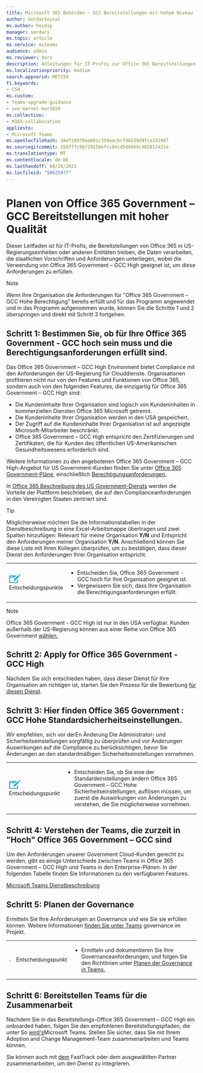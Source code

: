 ```yaml
---
title: Microsoft 365 Behörden – GCC Bereitstellungen mit hohem Niveau
author: SerdarSoysal
ms.author: heidip
manager: serdars
ms.topic: article
ms.service: msteams
audience: admin
ms.reviewer: daro
description: Anleitungen für IT-Profis zur Office 365 Bereitstellungen in Entitäten, die Daten verarbeiten, die US-Behörden-Vorschriften unterliegen.
ms.localizationpriority: medium
search.appverid: MET150
f1.keywords:
- CSH
ms.custom:
- Teams-upgrade-guidance
- seo-marvel-mar2020
ms.collection:
- M365-collaboration
appliesto:
- Microsoft Teams
ms.openlocfilehash: 34ef18970aa601c359aacbcfd8239d9fca2419d7
ms.sourcegitcommit: 556fffc96729150efcc04cd5d6069c402012421e
ms.translationtype: MT
ms.contentlocale: de-DE
ms.lasthandoff: 08/26/2021
ms.locfileid: "58625977"
---
```

# <a name="plan-for-office-365-government---gcc-high-deployments"></a>Planen von Office 365 Government – GCC Bereitstellungen mit hoher Qualität

Dieser Leitfaden ist für IT-Profis, die Bereitstellungen von Office 365 in US-Regierungseinheiten oder anderen Entitäten treiben, die Daten verarbeiten, die staatlichen Vorschriften und Anforderungen unterliegen, wobei die Verwendung von Office 365 Government – GCC High geeignet ist, um diese Anforderungen zu erfüllen.

> [!NOTE]
> Wenn Ihre Organisation die Anforderungen für "Office 365 Government – GCC Hohe Berechtigung" bereits erfüllt und für das Programm angewendet und in das Programm aufgenommen wurde, können Sie die Schritte 1 und 2 überspringen und direkt mit Schritt 3 fortgehen.

## <a name="step-1-determine-whether-your-organization-needs-office-365-government---gcc-high-and-meets-eligibility-requirements"></a>Schritt 1: Bestimmen Sie, ob für Ihre Office 365 Government - GCC hoch sein muss und die Berechtigungsanforderungen erfüllt sind. 

Das Office 365 Government – GCC High Environment bietet Compliance mit den Anforderungen der US-Regierung für Clouddienste. Organisationen profitieren nicht nur von den Features und Funktionen von Office 365, sondern auch von den folgenden Features, die einzigartig für Office 365 Government – GCC High sind:

- Die Kundeninhalte Ihrer Organisation sind logisch von Kundeninhalten in kommerziellen Diensten Office 365 Microsoft getrennt.
- Die Kundeninhalte Ihrer Organisation werden in den USA gespeichert.
- Der Zugriff auf die Kundeninhalte Ihrer Organisation ist auf angezeigte Microsoft-Mitarbeiter beschränkt.
- Office 365 Government – GCC High entspricht den Zertifizierungen und Zertifikaten, die für Kunden des öffentlichen US-Amerikanischen Gesundheitswesens erforderlich sind.

Weitere Informationen zu den angebotenen Office 365 Government – GCC High-Angebot für US Government-Kunden finden Sie unter [Office 365 Government-Pläne](https://products.office.com/government/compare-office-365-government-plans), einschließlich [Berechtigungsanforderungen.](https://products.office.com/government/compare-office-365-government-plans#EligibilityRequirements)

In [Office 365 Beschreibung des US Government-Diensts](/office365/servicedescriptions/office-365-platform-service-description/office-365-us-government/office-365-us-government) werden die Vorteile der Plattform beschrieben, die auf den Complianceanforderungen in den Vereinigten Staaten zentriert sind.


> [!Tip]
> Möglicherweise möchten Sie die Informationstabellen in der Dienstbeschreibung in eine Excel-Arbeitsmappe übertragen und zwei Spalten hinzufügen: Relevant für meine Organisation **Y/N** und Entspricht den Anforderungen meiner Organisation **Y/N**. Anschließend können Sie diese Liste mit Ihren Kollegen überprüfen, um zu bestätigen, dass dieser Dienst den Anforderungen Ihrer Organisation entspricht.


|    |     |
|-----------|------------|
| ![Ein Symbol mit Entscheidungspunkten](media/audio_conferencing_image7.png) <br/>Entscheidungspunkte|<ul><li>Entscheiden Sie, Office 365 Government - GCC hoch für Ihre Organisation geeignet ist.</li><li>Vergewissern Sie sich, dass Ihre Organisation die Berechtigungsanforderungen erfüllt.</li></ul> |

> [!Note]
> Office 365 Government - GCC High ist nur in den USA verfügbar. Kunden außerhalb der US-Regierung können aus einer Reihe von Office 365 Government [wählen.](https://products.office.com/en/government/compare-office-365-government-plans)

## <a name="step-2-apply-for-office-365-government---gcc-high"></a>Schritt 2: Apply for Office 365 Government - GCC High

Nachdem Sie sich entschieden haben, dass dieser Dienst für Ihre Organisation am richtigen ist, starten Sie den Prozess für die Bewerbung [für diesen Dienst](https://products.office.com/government/eligibility-validation).


## <a name="step-3-understand-office-365-government---gcc-high-default-security-settings"></a>Schritt 3: Hier finden Office 365 Government : GCC Hohe Standardsicherheitseinstellungen.

Wir empfehlen, sich vor derEn [](enable-features-office-365.md) Änderung Die Administrator- und Sicherheitseinstellungen sorgfältig zu überprüfen und vor Änderungen Auswirkungen auf die Compliance zu berücksichtigen, bevor Sie Änderungen an den standardmäßigen Sicherheitseinstellungen vornehmen.

|    |     |
|-----------|------------|
| ![Symbol, das einen Entscheidungspunkt darstellt](media/audio_conferencing_image7.png) <br/>Entscheidungspunkt|<ul><li>Entscheiden Sie, ob Sie eine der Standardeinstellungen ändern Office 365 Government – GCC Hohe Sicherheitseinstellungen, auflösen müssen, um zuerst die Auswirkungen von Änderungen zu verstehen, die Sie möglicherweise vornehmen.</li></ul> |


## <a name="step-4-understand-which-teams-capabilities-are-currently-available-in-office-365-government---gcc-high"></a>Schritt 4: Verstehen der Teams, die zurzeit in "Hoch" Office 365 Government – GCC sind

Um den Anforderungen unserer Government Cloud-Kunden gerecht zu werden, gibt es einige Unterschiede zwischen Teams in Office 365 Government – GCC High und Teams in den Enterprise-Plänen. In der folgenden Tabelle finden Sie Informationen zu den verfügbaren Features.

[Microsoft Teams Dienstbeschreibung](/office365/servicedescriptions/teams-service-description)

## <a name="step-5-plan-for-governance"></a>Schritt 5: Planen der Governance

Ermitteln Sie Ihre Anforderungen an Governance und wie Sie sie erfüllen können. Weitere Informationen [finden Sie unter Teams](plan-teams-governance.md) governance im Projekt.

|         |         |         |
|---------|---------|---------|
|<img src="media/audio_conferencing_image7.png" alt="An icon depicting a decision point"/>|Entscheidungspunkt |<ul><li>Ermitteln und dokumentieren Sie Ihre Governanceanforderungen, und folgen Sie den Richtlinien unter [Planen der Governance in Teams.](plan-teams-governance.md) </li></ul>|

## <a name="step-6-deploy-teams-for-collaboration"></a>Schritt 6: Bereitstellen Teams für die Zusammenarbeit

Nachdem Sie in das Bereitstellungs-Office 365 Government – GCC High ein onboarded haben, folgen Sie den empfohlenen Bereitstellungspfaden, die unter So [wird's](./deploy-overview.md)Microsoft Teams. Stellen Sie sicher, dass Sie mit Ihrem Adoption and Change Management-Team zusammenarbeiten und Teams können.

Sie können auch mit [dem](https://www.microsoft.com/fasttrack) FastTrack oder dem ausgewählten Partner zusammenarbeiten, um den Dienst zu integrieren.
